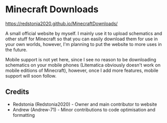 # Minecraft Downloads
https://redstonia2020.github.io/MinecraftDownloads/

A small official website by myself. I mainly use it to upload schematics and other stuff for Minecraft so that you can easily download them for use in your own worlds, however, I'm planning to put the website to more uses in the future.

Mobile support is not yet here, since I see no reason to be downloading schematics on your mobile phones (Litematica obviously doesn't work on mobile editions of Minecraft), however, once I add more features, mobile support will soon follow.

## Credits
 - Redstonia (Redstonia2020) - Owner and main contributor to website
 - Andrew (Andrew-71) - Minor contributions to code optimisation and formatting
